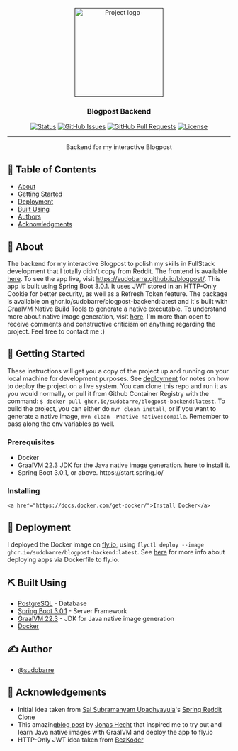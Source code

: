 <p align="center">
  <a href="" rel="noopener">
 <img width=200px height=200px src="https://i.imgur.com/6wj0hh6.jpg" alt="Project logo"></a>
</p>

<h3 align="center">Blogpost Backend</h3>

<div align="center">

  [![Status](https://img.shields.io/badge/status-active-success.svg)]() 
  [![GitHub Issues](https://img.shields.io/github/issues/sudobarre/blogpost-backend.svg)](https://github.com/sudobarre/blogpost-backend/issues)
  [![GitHub Pull Requests](https://img.shields.io/github/issues-pr/sudobarre/blogpost-backend.svg)](https://github.com/sudobarre/blogpost-backend/pulls)
  [![License](https://img.shields.io/badge/license-MIT-blue.svg)](/LICENSE)

</div>

---

<p align="center"> Backend for my interactive Blogpost
    <br> 
</p>

## 📝 Table of Contents
- [About](#about)
- [Getting Started](#getting_started)
- [Deployment](#deployment)
- [Built Using](#built_using)
- [Authors](#authors)
- [Acknowledgments](#acknowledgement)

## 🧐 About <a name = "about"></a>
The backend for my interactive Blogpost to polish my skills in FullStack development that I totally didn't copy from Reddit. The frontend is available <a href="https://github.com/sudobarre/blogpost">here</a>. To see the app live, visit <a href="https://sudobarre.github.io/blogpost/">https://sudobarre.github.io/blogpost/</a>.
This app is built using Spring Boot 3.0.1. It uses JWT stored in an HTTP-Only Cookie for better security, as well as a Refresh Token feature. The package is available on ghcr.io/sudobarre/blogpost-backend:latest and it's built with GraalVM Native Build Tools to generate a native executable. To understand more about native image generation, visit <a href="https://docs.spring.io/spring-boot/docs/current/reference/html/native-image.html#native-image.developing-your-first-application">here</a>.
I'm more than open to receive comments and constructive criticism on anything regarding the project. Feel free to contact me :)
## 🏁 Getting Started <a name = "getting_started"></a>
These instructions will get you a copy of the project up and running on your local machine for development purposes. See [deployment](#deployment) for notes on how to deploy the project on a live system.
You can clone this repo and run it as you would normally, or pull it from Github Container Registry with the command: ``` $ docker pull ghcr.io/sudobarre/blogpost-backend:latest ```. 
To build the project, you can either do ```mvn clean install```, or if you want to generate a native image, ```mvn clean -Pnative native:compile```. Remember to pass along the env variables as well.

### Prerequisites
<ul>
  <li>Docker</li>
  <li>GraalVM 22.3 JDK for the Java native image generation. <a href="https://docs.spring.io/spring-boot/docs/current/reference/html/native-image.html#native-image.advanced">here</a> to install it.</li>
  <li>Spring Boot 3.0.1, or above. https://start.spring.io/</a></li>
</ul>

### Installing

```
<a href="https://docs.docker.com/get-docker/">Install Docker</a>
```

## 🚀 Deployment <a name = "deployment"></a>
I deployed the Docker image on <a href='https://fly.io/'>fly.io</a>, using ``` flyctl deploy --image ghcr.io/sudobarre/blogpost-backend:latest ```. See <a href="https://fly.io/docs/languages-and-frameworks/dockerfile/">here</a> for more info about deploying apps via Dockerfile to fly.io.

## ⛏️ Built Using <a name = "built_using"></a>
- [PostgreSQL](https://www.postgresql.org/) - Database
- [Spring Boot 3.0.1](https://spring.io/) - Server Framework
- [GraalVM 22.3](https://www.graalvm.org/java/) - JDK for Java native image generation
- [Docker](https://www.docker.com/)

## ✍️ Author <a name = "author"></a>
- [@sudobarre](https://github.com/sudobarre)

## 🎉 Acknowledgements <a name = "acknowledgement"></a>
<ul>
  <li>Initial idea taken from <a href="https://github.com/SaiUpadhyayula">Sai Subramanyam Upadhyayula</a>'s <a href="https://github.com/SaiUpadhyayula/spring-reddit-clone">Spring Reddit Clone</a></li>
  <li>This amazing<a href="https://blog.codecentric.de/spring-boot-flyio">blog post</a> by <a href="https://github.com/jonashackt">Jonas Hecht</a> that inspired me to try out and learn Java native images with GraalVM and deploy the app to fly.io</li>
  <li>HTTP-Only JWT idea taken from <a href="https://github.com/bezkoder/spring-security-refresh-token-jwt">BezKoder</a></li>
</ul>
